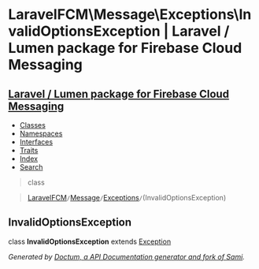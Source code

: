 # LaravelFCM\Message\Exceptions\InvalidOptionsException | Laravel / Lumen package for Firebase Cloud Messaging    

## [Laravel / Lumen package for Firebase Cloud Messaging](../../../index.md)

- [Classes](../../../classes.md)
- [Namespaces](../../../namespaces.md)
- [Interfaces](../../../interfaces.md)
- [Traits](../../../traits.md)
- [Index](../../../doc-index.md)
- [Search](../../../search.md)

>class

>    [LaravelFCM](../../../LaravelFCM.md)` / `[Message](../../../LaravelFCM/Message.md)` / `[Exceptions](../../../LaravelFCM/Message/Exceptions.md)` / `(InvalidOptionsException)
## InvalidOptionsException

class **InvalidOptionsException**        extends [Exception](https://www.php.net/Exception)


    
    
    

_Generated by [Doctum, a API Documentation generator and fork of Sami](https://github.com/code-lts/doctum)._